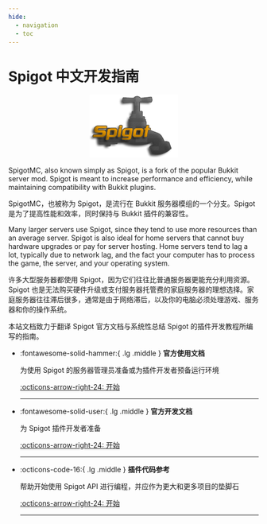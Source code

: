 ```yaml
---
hide:
  - navigation
  - toc
---
```


# Spigot 中文开发指南

<p align="center">
  <a href="https://www.spigotmc.org/"><img src="official-plugin-development/images/spigot.png" alt="spigotmc-logo"></a>
</p>

SpigotMC, also known simply as Spigot, is a fork of the popular Bukkit server mod. Spigot is meant to increase performance and efficiency, while maintaining compatibility with Bukkit plugins.

SpigotMC，也被称为 Spigot，是流行在 Bukkit 服务器模组的一个分支。Spigot 是为了提高性能和效率，同时保持与 Bukkit 插件的兼容性。

Many larger servers use Spigot, since they tend to use more resources than an average server. Spigot is also ideal for home servers that cannot buy hardware upgrades or pay for server hosting. Home servers tend to lag a lot, typically due to network lag, and the fact your computer has to process the game, the server, and your operating system.

许多大型服务器都使用 Spigot，因为它们往往比普通服务器更能充分利用资源。Spigot 也是无法购买硬件升级或支付服务器托管费的家庭服务器的理想选择。家庭服务器往往滞后很多，通常是由于网络滞后，以及你的电脑必须处理游戏、服务器和你的操作系统。

本站文档致力于翻译 Spigot 官方文档与系统性总结 Spigot 的插件开发教程所编写的指南。

<div class="grid cards" markdown>

-   :fontawesome-solid-hammer:{ .lg .middle } __官方使用文档__

    为使用 Spigot 的服务器管理员准备或为插件开发者预备运行环境

    [:octicons-arrow-right-24: 开始](official-spigot-using/)

    ---

-   :fontawesome-solid-user:{ .lg .middle } __官方开发文档__

    为 Spigot 插件开发者准备

    [:octicons-arrow-right-24: 开始](official-plugin-development/)

    ---

-   :octicons-code-16:{ .lg .middle } __插件代码参考__

    帮助开始使用 Spigot API 进行编程，并应作为更大和更多项目的垫脚石

    [:octicons-arrow-right-24: 开始](plugin-snippets/)

    ---

</div>